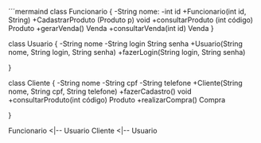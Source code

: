 

´´´mermaind
class Funcionario {
    -String nome:
    -int id
    +Funcionario(int id, String)
    +CadastrarProduto (Produto p) void
    +consultarProduto (int código) Produto
    +gerarVenda() Venda 
    +consultarVenda(int id) Venda
}

class Usuario {
    -String nome
    -String login
    String senha
    +Usuario(String nome, String login, String senha)
    +fazerLogin(String login, String senha) 

}

class Cliente {
    -String nome
    -String cpf
    -String telefone
    +Cliente(String nome, String cpf, String telefone)
    +fazerCadastro() void
    +consultarProduto(int código) Produto
    +realizarCompra() Compra  

}

Funcionario <|-- Usuario
Cliente <|-- Usuario

